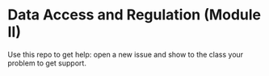 # Data Access and Regulation (Module II)

Use this repo to get help: open a new issue and show to the class your problem to get support. 


